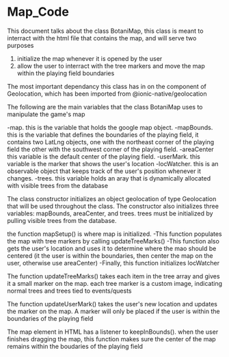 # Map_Code
This document talks about the class BotaniMap, this class is meant to interract with the html file that contains the map, and will serve two purposes
 
 1. initialize the map whenever it is opened by the user
 2. allow the user to interract with the tree markers and move the map within the playing field boundaries
 
The most important dependancy this class has in on the component of Geolocation, which has been imported from @ionic-native/geolocation

The following are the main variables that the class BotaniMap uses to manipulate the game's map

   -map.        this is the variable that holds the google map object.
   -mapBounds.  this is the variable that defines the boundaries of the playing field,
                  it contains two LatLng objects, one with the northeast corner of the playing field
                  the other with the southwest corner of the playing field.
   -areaCenter  this variable is the default center of the playing field.
   -userMark.   this variable is the marker that shows the user's location
   -locWatcher. this is an observable object that keeps track of the user's position whenever it changes.
   -trees.      this variable holds an aray that is dynamically allocated with visible trees from the database
   
The class constructor initializes an object geolocation of type Geolocation that will be used throughout the class. The constructor also initializes three variables: mapBounds, areaCenter, and trees. trees must be initialized by pulling visible trees from the database.

the function mapSetup() is where map is initialized. 
     -This function populates the map with tree markers by calling updateTreeMarks()
     -This function also gets the user's location and uses it to determine where the mao should be centered
        (it the user is within the boundaries, then center the map on the user, otherwise use areaCenter)
     -Finally, this function initializes locWatcher

The function updateTreeMarks() takes each item in the tree array and gives it a small marker on the map. each tree marker is a custom image, indicating normal trees and trees tied to events/quests

The function updateUserMark() takes the user's new location and updates the marker on the map. A marker will only be placed if the user is within the boundaries of the playing field

The map element in HTML has a listener to keepInBounds(). when the user finishes dragging the map, this function makes sure the center of the map remains within the boudaries of the playing field
   
   
